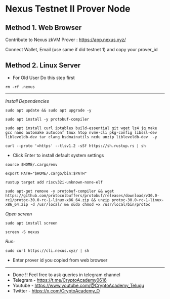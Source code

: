# Nexus Testnet II Prover Node 

## Method 1. Web Browser
Contribute to Nexus zkVM Prover : https://app.nexus.xyz/

Connect Wallet, Email (use same if did testnet 1) and copy your prover_id

## Method 2. Linux Server
- For Old User Do this step first
```console
rm -rf .nexus
```

---
*Install Dependencies*
```console
sudo apt update && sudo apt upgrade -y
```
```console
sudo apt install -y protobuf-compiler
```
```console
sudo apt install curl iptables build-essential git wget lz4 jq make gcc nano automake autoconf tmux htop nvme-cli pkg-config libssl-dev libleveldb-dev tar clang bsdmainutils ncdu unzip libleveldb-dev  -y
```
```console
curl --proto '=https' --tlsv1.2 -sSf https://sh.rustup.rs | sh
```
- Click Enter to install default system settings
```console
source $HOME/.cargo/env
```
```console
export PATH="$HOME/.cargo/bin:$PATH"
```
```console
rustup target add riscv32i-unknown-none-elf
```
```console
sudo apt-get remove -y protobuf-compiler && wget https://github.com/protocolbuffers/protobuf/releases/download/v30.0-rc1/protoc-30.0-rc-1-linux-x86_64.zip && unzip protoc-30.0-rc-1-linux-x86_64.zip -d /usr/local/ && sudo chmod +x /usr/local/bin/protoc
```


*Open screen*
```console
sudo apt install screen
```
```console
screen -S nexus
```

*Run:*
```console
sudo curl https://cli.nexus.xyz/ | sh
```
- Enter prover id you copied from web browser

---
- Done !! Feel free to ask queries in telegram channel
- Telegram - https://t.me/CryptoAcademy0616
- Youtube - https://www.youtube.com/@CryptoAcademy_Telugu
- Twitter - https://x.com/CryptoAcademy_O
